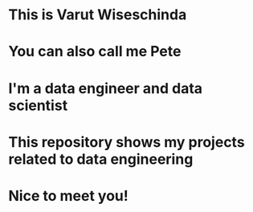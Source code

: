# This is Varut Wiseschinda
# You can also call me Pete
# I'm a data engineer and data scientist
# This repository shows my projects related to data engineering
# Nice to meet you!